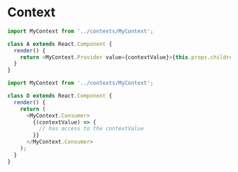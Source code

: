 <!-- .slide: class="with-code" -->

# Context

```javascript
import MyContext from '../contexts/MyContext';

class A extends React.Component {
  render() {
    return <MyContext.Provider value={contextValue}>{this.props.children}</MyContext.Provider>;
  }
}
```

```javascript
import MyContext from '../contexts/MyContext';

class D extends React.Component {
  render() {
    return (
      <MyContext.Consumer>
        {(contextValue) => {
          // has access to the contextValue
        }}
      </MyContext.Consumer>
    );
  }
}
```
